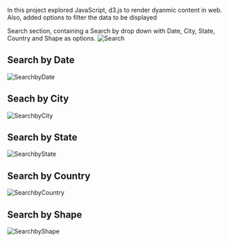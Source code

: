 In this project explored JavaScript, d3.js to render dyanmic content in web. Also, added options to filter the data to be displayed

Search section, containing a Search by drop down with Date, City, State, Country and Shape as options. 
![Search](https://user-images.githubusercontent.com/22437603/63220197-9867e180-c150-11e9-9a26-50c27e3ba3aa.PNG)

## Search by Date
![SearchbyDate](https://user-images.githubusercontent.com/22437603/63220199-9b62d200-c150-11e9-8ebc-aa91b24cb1be.PNG)

## Seach by City
![SearchbyCity](https://user-images.githubusercontent.com/22437603/63220200-9e5dc280-c150-11e9-9f32-617624d88536.PNG)

## Search by State
![SearchbyState](https://user-images.githubusercontent.com/22437603/63220205-a289e000-c150-11e9-82cd-8acec21c5f87.PNG)

## Search by Country
![SearchbyCountry](https://user-images.githubusercontent.com/22437603/63220240-470c2200-c151-11e9-9714-e54c0a0d506b.PNG)

## Search by Shape
![SearchbyShape](https://user-images.githubusercontent.com/22437603/63220202-a0278600-c150-11e9-817f-f850defea2c4.PNG)

